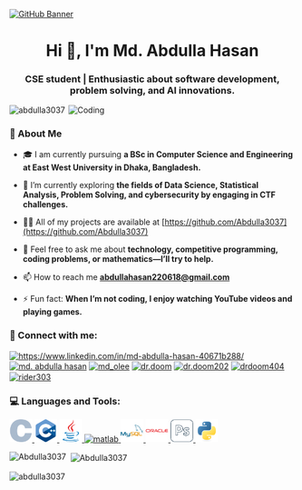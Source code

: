 [![GitHub Banner](https://i.pinimg.com/originals/90/70/32/9070324cdfc07c68d60eed0c39e77573.gif)](https://github.com/Abdulla4045)
<h1 align="center">Hi 👋, I'm Md. Abdulla Hasan</h1>
<h3 align="center">CSE student | Enthusiastic about software development, problem solving, and AI innovations.</h3>
<img align="right" alt="Coding" width="400" src="https://user-images.githubusercontent.com/74038190/229223263-cf2e4b07-2615-4f87-9c38-e37600f8381a.gif">

<p align="left"> <img src="https://komarev.com/ghpvc/?username=abdulla3037&label=Profile%20views&color=0e75b6&style=flat" alt="abdulla3037" /> </p>

### 🤵 About Me

- 🎓 I am currently pursuing **a BSc in Computer Science and Engineering at East West University in Dhaka, Bangladesh.**

- 🌱 I’m currently exploring **the fields of Data Science, Statistical Analysis, Problem Solving, and cybersecurity by engaging in CTF challenges.**

- 👨‍💻 All of my projects are available at [https://github.com/Abdulla3037](https://github.com/Abdulla3037)

- 💬 Feel free to ask me about **technology, competitive programming, coding problems, or mathematics—I’ll try to help.**

- 📫 How to reach me **abdullahasan220618@gmail.com**

- ⚡ Fun fact: **When I’m not coding, I enjoy watching YouTube videos and playing games.**

<h3 align="left">🤝 Connect with me:</h3>
<p align="left">
<a href="https://www.linkedin.com/in/md-abdulla-hasan-40671b288/" target="blank"><img align="center" src="https://raw.githubusercontent.com/rahuldkjain/github-profile-readme-generator/master/src/images/icons/Social/linked-in-alt.svg" alt="https://www.linkedin.com/in/md-abdulla-hasan-40671b288/" height="30" width="40" /></a>
<a href="https://www.facebook.com/md.abdullahasan404" target="blank"><img align="center" src="https://raw.githubusercontent.com/rahuldkjain/github-profile-readme-generator/master/src/images/icons/Social/facebook.svg" alt="md. abdulla hasan" height="30" width="40" /></a>
<a href="https://instagram.com/md_olee" target="blank"><img align="center" src="https://raw.githubusercontent.com/rahuldkjain/github-profile-readme-generator/master/src/images/icons/Social/instagram.svg" alt="md_olee" height="30" width="40" /></a>
<a href="https://www.codechef.com/users/doom_404" target="blank"><img align="center" src="https://cdn.jsdelivr.net/npm/simple-icons@3.1.0/icons/codechef.svg" alt="dr.doom" height="30" width="40" /></a>
<a href="https://codeforces.com/profile/dr.doom202" target="blank"><img align="center" src="https://raw.githubusercontent.com/rahuldkjain/github-profile-readme-generator/master/src/images/icons/Social/codeforces.svg" alt="dr.doom202" height="30" width="40" /></a>
<a href="https://www.leetcode.com/drdoom404" target="blank"><img align="center" src="https://raw.githubusercontent.com/rahuldkjain/github-profile-readme-generator/master/src/images/icons/Social/leet-code.svg" alt="drdoom404" height="30" width="40" /></a>
<a href="https://discord.gg/rider303" target="blank"><img align="center" src="https://raw.githubusercontent.com/rahuldkjain/github-profile-readme-generator/master/src/images/icons/Social/discord.svg" alt="rider303" height="30" width="40" /></a>
</p>

<h3 align="left">💻 Languages and Tools:</h3>
<p align="left"> <a href="https://www.cprogramming.com/" target="_blank" rel="noreferrer"> <img src="https://raw.githubusercontent.com/devicons/devicon/master/icons/c/c-original.svg" alt="c" width="40" height="40"/> </a> <a href="https://www.w3schools.com/cpp/" target="_blank" rel="noreferrer"> <img src="https://raw.githubusercontent.com/devicons/devicon/master/icons/cplusplus/cplusplus-original.svg" alt="cplusplus" width="40" height="40"/> </a> <a href="https://www.java.com" target="_blank" rel="noreferrer"> <img src="https://raw.githubusercontent.com/devicons/devicon/master/icons/java/java-original.svg" alt="java" width="40" height="40"/> </a> <a href="https://www.mathworks.com/" target="_blank" rel="noreferrer"> <img src="https://upload.wikimedia.org/wikipedia/commons/2/21/Matlab_Logo.png" alt="matlab" width="40" height="40"/> </a> <a href="https://www.mysql.com/" target="_blank" rel="noreferrer"> <img src="https://raw.githubusercontent.com/devicons/devicon/master/icons/mysql/mysql-original-wordmark.svg" alt="mysql" width="40" height="40"/> </a> <a href="https://www.oracle.com/" target="_blank" rel="noreferrer"> <img src="https://raw.githubusercontent.com/devicons/devicon/master/icons/oracle/oracle-original.svg" alt="oracle" width="40" height="40"/> </a> <a href="https://www.photoshop.com/en" target="_blank" rel="noreferrer"> <img src="https://raw.githubusercontent.com/devicons/devicon/master/icons/photoshop/photoshop-line.svg" alt="photoshop" width="40" height="40"/> </a> <a href="https://www.python.org" target="_blank" rel="noreferrer"> <img src="https://raw.githubusercontent.com/devicons/devicon/master/icons/python/python-original.svg" alt="python" width="40" height="40"/> </a> </p>

<p>
  <img align="left" src="https://github-readme-stats.vercel.app/api/top-langs/?username=Abdulla3037&layout=compact&langs_count=8&theme=aura_dark" alt="Abdulla3037" />
</p>

<p>&nbsp;
  <img align="center" src="https://github-readme-stats.vercel.app/api?username=Abdulla3037&show_icons=true&theme=aura_dark&include_all_commits=true&count_private=true" alt="Abdulla3037" />
</p>

<p><img align="center" src="https://github-readme-streak-stats.herokuapp.com/?user=abdulla3037&theme=aura-dark" alt="abdulla3037" /></p>
